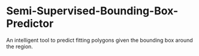# Semi-Supervised-Bounding-Box-Predictor
An intelligent tool to predict fitting polygons given the bounding box around the region.
